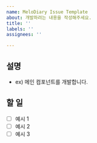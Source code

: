 ```yaml
---
name: MeloDiary Issue Template
about: 개발하려는 내용을 작성해주세요.
title: ''
labels: ''
assignees: ''

---
```


## 설명

- ex) 메인 컴포넌트를 개발합니다.

## 할 일

- [ ] 예시 1
- [ ] 예시 2
- [ ] 예시 3
